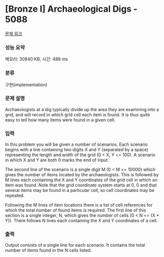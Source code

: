 # [Bronze I] Archaeological Digs - 5088 

[문제 링크](https://www.acmicpc.net/problem/5088) 

### 성능 요약

메모리: 30840 KB, 시간: 488 ms

### 분류

구현(implementation)

### 문제 설명

<p>Archaeologists at a dig typically divide up the area they are examining into a grid, and will record in which grid cell each item is found. It is thus quite easy to tell how many items were found in a given cell.</p>

### 입력 

 <p>In this problem you will be given a number of scenarios. Each scenario begins with a line containing two digits X and Y (separated by a space) representing the length and width of the grid (0 < X, Y <= 100). A scenario in which X and Y are both 0 marks the end of input.</p>

<p>The second line of the scenario is a single digit M (0 < M <= 10000) which gives the number of items located by the archaeologists. This is followed by M lines each containing the X and Y coordinates of the grid cell in which an item was found. Note that the grid coordinate system starts at 0, 0 and that several items may be found in a particular cell, so cell coordinates may be repeated.</p>

<p>Following the M lines of item locations there is a list of cell references for which the total number of found items is required. The first line of this section is a single integer, N, which gives the number of cells (0 < N <= (X * Y)). There follows N lines each containing the X and Y coordinates of a cell.</p>

### 출력 

 <p>Output consists of a single line for each scenario. It contains the total number of items found in the N cells listed.</p>


